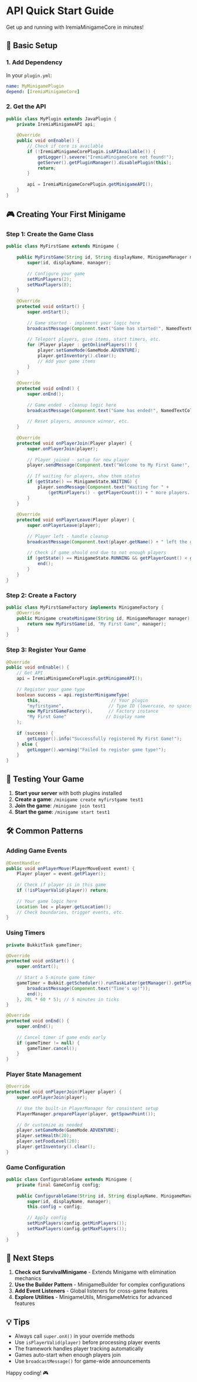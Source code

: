 # API Quick Start Guide

Get up and running with IremiaMinigameCore in minutes!

## 🚀 Basic Setup

### 1. Add Dependency

In your `plugin.yml`:
```yaml
name: MyMinigamePlugin
depend: [IremiaMinigameCore]
```

### 2. Get the API

```java
public class MyPlugin extends JavaPlugin {
    private IremiaMinigameAPI api;
    
    @Override
    public void onEnable() {
        // Check if core is available
        if (!IremiaMinigameCorePlugin.isAPIAvailable()) {
            getLogger().severe("IremiaMinigameCore not found!");
            getServer().getPluginManager().disablePlugin(this);
            return;
        }
        
        api = IremiaMinigameCorePlugin.getMinigameAPI();
    }
}
```

## 🎮 Creating Your First Minigame

### Step 1: Create the Game Class

```java
public class MyFirstGame extends Minigame {
    
    public MyFirstGame(String id, String displayName, MinigameManager manager) {
        super(id, displayName, manager);
        
        // Configure your game
        setMinPlayers(2);
        setMaxPlayers(8);
    }
    
    @Override
    protected void onStart() {
        super.onStart();
        
        // Game started - implement your logic here
        broadcastMessage(Component.text("Game has started!", NamedTextColor.GREEN));
        
        // Teleport players, give items, start timers, etc.
        for (Player player : getOnlinePlayers()) {
            player.setGameMode(GameMode.ADVENTURE);
            player.getInventory().clear();
            // Add your game items
        }
    }
    
    @Override
    protected void onEnd() {
        super.onEnd();
        
        // Game ended - cleanup logic here
        broadcastMessage(Component.text("Game has ended!", NamedTextColor.RED));
        
        // Reset players, announce winner, etc.
    }
    
    @Override
    protected void onPlayerJoin(Player player) {
        super.onPlayerJoin(player);
        
        // Player joined - setup for new player
        player.sendMessage(Component.text("Welcome to My First Game!", NamedTextColor.GOLD));
        
        // If waiting for players, show them status
        if (getState() == MinigameState.WAITING) {
            player.sendMessage(Component.text("Waiting for " + 
                (getMinPlayers() - getPlayerCount()) + " more players..."));
        }
    }
    
    @Override
    protected void onPlayerLeave(Player player) {
        super.onPlayerLeave(player);
        
        // Player left - handle cleanup
        broadcastMessage(Component.text(player.getName() + " left the game"));
        
        // Check if game should end due to not enough players
        if (getState() == MinigameState.RUNNING && getPlayerCount() < getMinPlayers()) {
            end();
        }
    }
}
```

### Step 2: Create a Factory

```java
public class MyFirstGameFactory implements MinigameFactory {
    @Override
    public Minigame createMinigame(String id, MinigameManager manager) {
        return new MyFirstGame(id, "My First Game", manager);
    }
}
```

### Step 3: Register Your Game

```java
@Override
public void onEnable() {
    // Get API
    api = IremiaMinigameCorePlugin.getMinigameAPI();
    
    // Register your game type
    boolean success = api.registerMinigameType(
        this,                           // Your plugin
        "myfirstgame",                 // Type ID (lowercase, no spaces)
        new MyFirstGameFactory(),      // Factory instance
        "My First Game"               // Display name
    );
    
    if (success) {
        getLogger().info("Successfully registered My First Game!");
    } else {
        getLogger().warning("Failed to register game type!");
    }
}
```

## 🎯 Testing Your Game

1. **Start your server** with both plugins installed
2. **Create a game**: `/minigame create myfirstgame test1`
3. **Join the game**: `/minigame join test1`
4. **Start the game**: `/minigame start test1`

## 🛠️ Common Patterns

### Adding Game Events

```java
@EventHandler
public void onPlayerMove(PlayerMoveEvent event) {
    Player player = event.getPlayer();
    
    // Check if player is in this game
    if (!isPlayerValid(player)) return;
    
    // Your game logic here
    Location loc = player.getLocation();
    // Check boundaries, trigger events, etc.
}
```

### Using Timers

```java
private BukkitTask gameTimer;

@Override
protected void onStart() {
    super.onStart();
    
    // Start a 5-minute game timer
    gameTimer = Bukkit.getScheduler().runTaskLater(getManager().getPlugin(), () -> {
        broadcastMessage(Component.text("Time's up!"));
        end();
    }, 20L * 60 * 5); // 5 minutes in ticks
}

@Override
protected void onEnd() {
    super.onEnd();
    
    // Cancel timer if game ends early
    if (gameTimer != null) {
        gameTimer.cancel();
    }
}
```

### Player State Management

```java
@Override
protected void onPlayerJoin(Player player) {
    super.onPlayerJoin(player);
    
    // Use the built-in PlayerManager for consistent setup
    PlayerManager.preparePlayer(player, getSpawnPoint());
    
    // Or customize as needed
    player.setGameMode(GameMode.ADVENTURE);
    player.setHealth(20);
    player.setFoodLevel(20);
    player.getInventory().clear();
}
```

### Game Configuration

```java
public class ConfigurableGame extends Minigame {
    private final GameConfig config;
    
    public ConfigurableGame(String id, String displayName, MinigameManager manager, GameConfig config) {
        super(id, displayName, manager);
        this.config = config;
        
        // Apply config
        setMinPlayers(config.getMinPlayers());
        setMaxPlayers(config.getMaxPlayers());
    }
}
```

## 🎁 Next Steps

1. **Check out SurvivalMinigame** - Extends Minigame with elimination mechanics
2. **Use the Builder Pattern** - MinigameBuilder for complex configurations  
3. **Add Event Listeners** - Global listeners for cross-game features
4. **Explore Utilities** - MinigameUtils, MinigameMetrics for advanced features

## 💡 Tips

- Always call `super.onX()` in your override methods
- Use `isPlayerValid(player)` before processing player events
- The framework handles player tracking automatically
- Games auto-start when enough players join
- Use `broadcastMessage()` for game-wide announcements

Happy coding! 🎮
